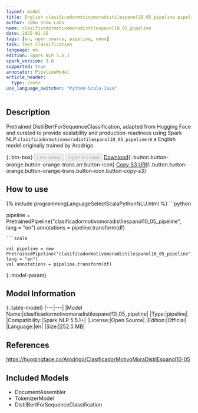 ```yaml
---
layout: model
title: English clasificadormotivomoradistilespanol10_05_pipeline pipeline DistilBertForSequenceClassification from Arodrigo
author: John Snow Labs
name: clasificadormotivomoradistilespanol10_05_pipeline
date: 2025-01-25
tags: [en, open_source, pipeline, onnx]
task: Text Classification
language: en
edition: Spark NLP 5.5.1
spark_version: 3.0
supported: true
annotator: PipelineModel
article_header:
  type: cover
use_language_switcher: "Python-Scala-Java"
---
```


## Description

Pretrained DistilBertForSequenceClassification, adapted from Hugging Face and curated to provide scalability and production-readiness using Spark NLP.`clasificadormotivomoradistilespanol10_05_pipeline` is a English model originally trained by Arodrigo.

{:.btn-box}
<button class="button button-orange" disabled>Live Demo</button>
<button class="button button-orange" disabled>Open in Colab</button>
[Download](https://s3.amazonaws.com/auxdata.johnsnowlabs.com/public/models/clasificadormotivomoradistilespanol10_05_pipeline_en_5.5.1_3.0_1737822346743.zip){:.button.button-orange.button-orange-trans.arr.button-icon}
[Copy S3 URI](s3://auxdata.johnsnowlabs.com/public/models/clasificadormotivomoradistilespanol10_05_pipeline_en_5.5.1_3.0_1737822346743.zip){:.button.button-orange.button-orange-trans.button-icon.button-copy-s3}

## How to use



<div class="tabs-box" markdown="1">
{% include programmingLanguageSelectScalaPythonNLU.html %}
```python

pipeline = PretrainedPipeline("clasificadormotivomoradistilespanol10_05_pipeline", lang = "en")
annotations =  pipeline.transform(df)   

```
```scala

val pipeline = new PretrainedPipeline("clasificadormotivomoradistilespanol10_05_pipeline", lang = "en")
val annotations = pipeline.transform(df)

```
</div>

{:.model-param}
## Model Information

{:.table-model}
|---|---|
|Model Name:|clasificadormotivomoradistilespanol10_05_pipeline|
|Type:|pipeline|
|Compatibility:|Spark NLP 5.5.1+|
|License:|Open Source|
|Edition:|Official|
|Language:|en|
|Size:|252.5 MB|

## References

https://huggingface.co/Arodrigo/ClasificadorMotivoMoraDistilEspanol10-05

## Included Models

- DocumentAssembler
- TokenizerModel
- DistilBertForSequenceClassification